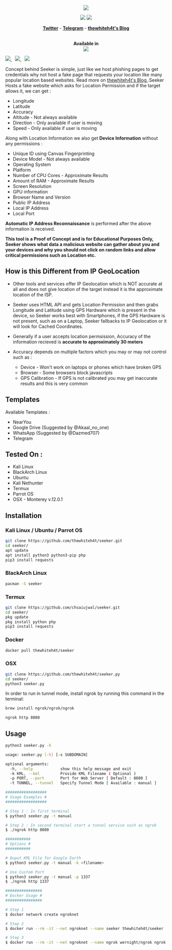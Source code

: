 <p align="center"><img src="https://i.imgur.com/DIpuNTI.jpg"></p>

<p align="center">
<img src="https://img.shields.io/badge/Python-3-brightgreen.svg?style=plastic">
<img src="https://img.shields.io/badge/Docker-✔-blue.svg?style=plastic">
</p>

<p align="center">
  <a href="https://twitter.com/thewhiteh4t"><b>Twitter</b></a>
  <span> - </span>
  <a href="https://t.me/thewhiteh4t"><b>Telegram</b></a>
  <span> - </span>
  <a href="https://thewhiteh4t.github.io"><b>thewhiteh4t's Blog</b></a>
</p>

<p align="center">
  <br>
  <b>Available in</b>
  <br>
  <img src="https://i.imgur.com/1wJVDV5.png">
</p>

<p>
  <a style="margin-right: 10px;" href="https://github.com/thewhiteh4t/seeker#installation">
    <img src="https://dabuttonfactory.com/button.png?t=INSTALL&f=Open+Sans&ts=15&tc=000&hp=25&vp=10&c=5&bgt=unicolored&bgc=00e2ff">
  </a>
  <a style="margin-right: 10px;" href="https://github.com/thewhiteh4t/seeker#usage">
    <img src="https://dabuttonfactory.com/button.png?t=USAGE&f=Open+Sans&ts=15&tc=000&hp=25&vp=10&c=5&bgt=unicolored&bgc=00e2ff">
  </a>
  <a href="https://github.com/thewhiteh4t/seeker#demo">
    <img src="https://dabuttonfactory.com/button.png?t=DEMO&f=Open+Sans&ts=15&tc=000&hp=25&vp=10&c=5&bgt=unicolored&bgc=00e2ff">
  </a>
</p>

Concept behind Seeker is simple, just like we host phishing pages to get credentials why not host a fake page that requests your location like many popular location based websites. Read more on <a href="https://thewhiteh4t.github.io"> thewhiteh4t's Blog </a>.Seeker Hosts a fake website which asks for Location Permission and if the target allows it, we can get :

* Longitude
* Latitude
* Accuracy
* Altitude - Not always available
* Direction - Only available if user is moving
* Speed - Only available if user is moving

Along with Location Information we also get **Device Information** without any permissions :

* Unique ID using Canvas Fingerprinting
* Device Model - Not always available
* Operating System
* Platform
* Number of CPU Cores - Approximate Results
* Amount of RAM - Approximate Results
* Screen Resolution
* GPU information
* Browser Name and Version
* Public IP Address
* Local IP Address
* Local Port

**Automatic IP Address Reconnaissance** is performed after the above information is received.

**This tool is a Proof of Concept and is for Educational Purposes Only, Seeker shows what data a malicious website can gather about you and your devices and why you should not click on random links and allow critical permissions such as Location etc.**

## How is this Different from IP GeoLocation

* Other tools and services offer IP Geolocation which is NOT accurate at all and does not give location of the target instead it is the approximate location of the ISP.

* Seeker uses HTML API and gets Location Permission and then grabs Longitude and Latitude using GPS Hardware which is present in the device, so Seeker works best with Smartphones, if the GPS Hardware is not present, such as on a Laptop, Seeker fallbacks to IP Geolocation or it will look for Cached Coordinates.  

* Generally if a user accepts location permsission, Accuracy of the information recieved is **accurate to approximately 30 meters**

* Accuracy depends on multiple factors which you may or may not control such as :
  * Device - Won't work on laptops or phones which have broken GPS
  * Browser - Some browsers block javascripts
  * GPS Calibration - If GPS is not calibrated you may get inaccurate results and this is very common

## Templates

Available Templates : 

* NearYou
* Google Drive (Suggested by @Akaal_no_one)
* WhatsApp (Suggested by @Dazmed707)
* Telegram

## Tested On :

* Kali Linux
* BlackArch Linux
* Ubuntu
* Kali Nethunter
* Termux
* Parrot OS
* OSX - Monterey v.12.0.1

## Installation

### Kali Linux / Ubuntu / Parrot OS

```bash
git clone https://github.com/thewhiteh4t/seeker.git
cd seeker/
apt update
apt install python3 python3-pip php
pip3 install requests
```

### BlackArch Linux

```bash
pacman -S seeker
```

### Termux

```bash
git clone https://github.com/chsaiujwal/seeker.git
cd seeker/
pkg update
pkg install python php
pip3 install requests
```
### Docker

```bash
docker pull thewhiteh4t/seeker
```

### OSX
```bash
git clone https://github.com/thewhiteh4t/seeker.py
cd seeker/
python3 seeker.py
````

In order to run in tunnel mode, install ngrok by running this command in the terminal:
```bash
brew install ngrok/ngrok/ngrok

ngrok http 8080
````

## Usage

```bash
python3 seeker.py -h

usage: seeker.py [-h] [-s SUBDOMAIN]

optional arguments:
  -h, --help            show this help message and exit
  -k KML, --kml         Provide KML Filename ( Optional )
  -p PORT, --port       Port for Web Server [ Default : 8080 ]
  -t TUNNEL, --tunnel   Specify Tunnel Mode [ Available : manual ]

##################
# Usage Examples #
##################

# Step 1 : In first terminal
$ python3 seeker.py -t manual

# Step 2 : In second terminal start a tunnel service such as ngrok
$ ./ngrok http 8080

###########
# Options #
###########

# Ouput KML File for Google Earth
$ python3 seeker.py -t manual -k <filename>

# Use Custom Port
$ python3 seeker.py -t manual -p 1337
$ ./ngrok http 1337

################
# Docker Usage #
################

# Step 1
$ docker network create ngroknet

# Step 2
$ docker run --rm -it --net ngroknet --name seeker thewhiteh4t/seeker

# Step 3
$ docker run --rm -it --net ngroknet --name ngrok wernight/ngrok ngrok http seeker:8080
```
